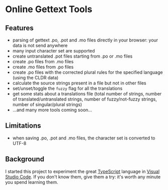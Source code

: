 # Online Gettext Tools

## Features

- parsing of gettext .po, .pot and .mo files directly in your browser: your data is not send anywhere
- many input character set are supported
- create untranslated .pot files starting from .po or .mo files
- create .po files from .mo files
- create .mo files from .po files
- create .po files with the corrected plural rules for the specified language (using the CLDR data)
- calculate the source strings present in a file but not in other files
- set/unset/toggle the `fuzzy` flag for all the translations
- get some stats about a translations file (total number of strings, number of translated/untranslated strings, number of fuzzy/not-fuzzy strings, number of singular/plural strings)
- ...and many more tools coming soon...

## Limitations

- when saving .po, .pot and .mo files, the character set is converted to UTF-8

## Background

I started this project to experiment the great [TypeScript](https://www.typescriptlang.org/) language in [Visual Studio Code](https://code.visualstudio.com/). If you don't know them, give them a try: it's worth any minute you spend learning them.